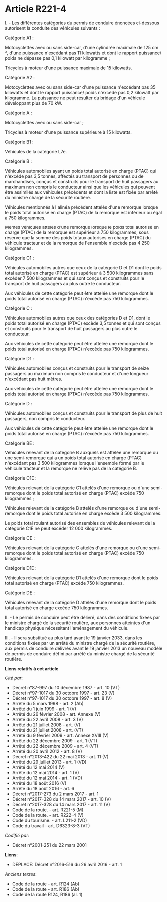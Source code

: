 # Article R221-4

I. - Les différentes catégories du permis de conduire énoncées ci-dessous autorisent la conduite des véhicules suivants : 

Catégorie A1 : 

Motocyclettes avec ou sans side-car, d'une cylindrée maximale de 125 cm ³, d'une puissance n'excédant pas 11 kilowatts et
dont le rapport puissance/ poids ne dépasse pas 0,1 kilowatt par kilogramme ; 

Tricycles à moteur d'une puissance maximale de 15 kilowatts. 

Catégorie A2 : 

Motocyclettes avec ou sans side-car d'une puissance n'excédant pas 35 kilowatts et dont le rapport puissance/ poids n'excède
pas 0,2 kilowatt par kilogramme. La puissance ne peut résulter du bridage d'un véhicule développant plus de 70 kW. 

Catégorie A : 

Motocyclettes avec ou sans side-car ; 

Tricycles à moteur d'une puissance supérieure à 15 kilowatts. 

Catégorie B1 : 

Véhicules de la catégorie L7e. 

Catégorie B : 

Véhicules automobiles ayant un poids total autorisé en charge (PTAC) qui n'excède pas 3,5 tonnes, affectés au transport de
personnes ou de marchandises, conçus et construits pour le transport de huit passagers au maximum non compris le conducteur
ainsi que les véhicules qui peuvent être assimilés aux véhicules précédents et dont la liste est fixée par arrêté du ministre
chargé de la sécurité routière. 

Véhicules mentionnés à l'alinéa précédent attelés d'une remorque lorsque le poids total autorisé en charge (PTAC) de la
remorque est inférieur ou égal à 750 kilogrammes. 

Mêmes véhicules attelés d'une remorque lorsque le poids total autorisé en charge (PTAC) de la remorque est supérieur à 750
kilogrammes, sous réserve que la somme des poids totaux autorisés en charge (PTAC) du véhicule tracteur et de la remorque de
l'ensemble n'excède pas 4 250 kilogrammes. 

Catégorie C1 : 

Véhicules automobiles autres que ceux de la catégorie D et D1 dont le poids total autorisé en charge (PTAC) est supérieur à 3
500 kilogrammes sans excéder 7 500 kilogrammes et qui sont conçus et construits pour le transport de huit passagers au plus
outre le conducteur. 

Aux véhicules de cette catégorie peut être attelée une remorque dont le poids total autorisé en charge (PTAC) n'excède pas
750 kilogrammes. 

Catégorie C : 

Véhicules automobiles autres que ceux des catégories D et D1, dont le poids total autorisé en charge (PTAC) excède 3,5 tonnes
et qui sont conçus et construits pour le transport de huit passagers au plus outre le conducteur. 

Aux véhicules de cette catégorie peut être attelée une remorque dont le poids total autorisé en charge (PTAC) n'excède pas
750 kilogrammes. 

Catégorie D1 : 

Véhicules automobiles conçus et construits pour le transport de seize passagers au maximum non compris le conducteur et d'une
longueur n'excédant pas huit mètres. 

Aux véhicules de cette catégorie peut être attelée une remorque dont le poids total autorisé en charge (PTAC) n'excède pas
750 kilogrammes. 

Catégorie D : 

Véhicules automobiles conçus et construits pour le transport de plus de huit passagers, non compris le conducteur. 

Aux véhicules de cette catégorie peut être attelée une remorque dont le poids total autorisé en charge (PTAC) n'excède pas
750 kilogrammes. 

Catégorie BE : 

Véhicules relevant de la catégorie B auxquels est attelée une remorque ou une semi-remorque qui a un poids total autorisé en
charge (PTAC) n'excédant pas 3 500 kilogrammes lorsque l'ensemble formé par le véhicule tracteur et la remorque ne relève pas
de la catégorie B. 

Catégorie C1E : 

Véhicules relevant de la catégorie C1 attelés d'une remorque ou d'une semi-remorque dont le poids total autorisé en charge
(PTAC) excède 750 kilogrammes ; 

Véhicules relevant de la catégorie B attelés d'une remorque ou d'une semi-remorque dont le poids total autorisé en charge
excède 3 500 kilogrammes. 

Le poids total roulant autorisé des ensembles de véhicules relevant de la catégorie C1E ne peut excéder 12 000 kilogrammes. 

Catégorie CE : 

Véhicules relevant de la catégorie C attelés d'une remorque ou d'une semi-remorque dont le poids total autorisé en charge
(PTAC) excède 750 kilogrammes. 

Catégorie D1E : 

Véhicules relevant de la catégorie D1 attelés d'une remorque dont le poids total autorisé en charge (PTAC) excède 750
kilogrammes. 

Catégorie DE : 

Véhicules relevant de la catégorie D attelés d'une remorque dont le poids total autorisé en charge excède 750 kilogrammes. 

II. - Le permis de conduire peut être délivré, dans des conditions fixées par le ministre chargé de la sécurité routière, aux
personnes atteintes d'un handicap physique nécessitant l'aménagement du véhicule. 

III. - Il sera substitué au plus tard avant le 19 janvier 2033, dans les conditions fixées par un arrêté du ministre chargé
de la sécurité routière, aux permis de conduire délivrés avant le 19 janvier 2013 un nouveau modèle de permis de conduire
défini par arrêté du ministre chargé de la sécurité routière.

**Liens relatifs à cet article**

_Cité par_:

  - Décret n°87-997 du 10 décembre 1987 - art. 10 (VT)
  - Décret n°97-1017 du 30 octobre 1997 - art. 23 (V)
  - Décret n°97-1017 du 30 octobre 1997 - art. 8 (V)
  - Arrêté du 5 mars 1998 - art. 2 (Ab)
  - Arrêté du 1 juin 1999 - art. 1 (V)
  - Arrêté du 26 février 2008 - art. Annexe (V)
  - Arrêté du 22 avril 2008 - art. 3 (V)
  - Arrêté du 21 juillet 2008 - art. (V)
  - Arrêté du 21 juillet 2008 - art. (VT)
  - Arrêté du 9 février 2009 - art. Annexe XVIII (V)
  - Arrêté du 22 décembre 2009 - art. 1 (VT)
  - Arrêté du 22 décembre 2009 - art. 4 (VT)
  - Arrêté du 20 avril 2012 - art. 8 (V)
  - Décret n°2013-422 du 22 mai 2013 - art. 11 (V)
  - Arrêté du 29 juillet 2013 - art. 1 (VD)
  - Arrêté du 12 mai 2014 (V)
  - Arrêté du 12 mai 2014 - art. 1 (V)
  - Arrêté du 12 mai 2014 - art. 1 (VD)
  - Arrêté du 18 août 2016 (V)
  - Arrêté du 18 août 2016 - art. 6
  - Décret n°2017-273 du 2 mars 2017 - art. 1
  - Décret n°2017-328 du 14 mars 2017 - art. 10 (V)
  - Décret n°2017-328 du 14 mars 2017 - art. 11 (V)
  - Code de la route. - art. R221-5 (M)
  - Code de la route. - art. R222-4 (V)
  - Code du tourisme. - art. L211-2 (VD)
  - Code du travail - art. D6323-8-3 (VT)

_Codifié par_:

  - Décret n°2001-251 du 22 mars 2001

**Liens**:

  - DEPLACE: Décret n°2016-516 du 26 avril 2016 - art. 1

_Anciens textes_:

  - Code de la route - art. R124 (Ab)
  - Code de la route - art. R186 (Ab)
  - Code de la route R124, R186 (al. 1)
